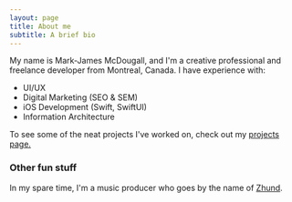 ```yaml
---
layout: page
title: About me
subtitle: A brief bio
---
```


My name is Mark-James McDougall, and I'm a creative professional and freelance developer from Montreal, Canada. I have experience with:

- UI/UX
- Digital Marketing (SEO & SEM)
- iOS Development (Swift, SwiftUI)
- Information Architecture

To see some of the neat projects I've worked on, check out my [projects page.](/projects)

### Other fun stuff

In my spare time, I'm a music producer who goes by the name of [Zhund](https://zhundmusic.com).
